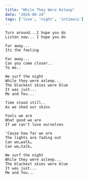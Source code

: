```yaml
---
title: "While They Were Asleep"
date: "2024-08-24"
tags: ['love', 'night', 'intimacy']
---
```

    Turn around...I hope you do
    Listen now... I hope you do
    
    Far away...
    Its the feeling
    
    Far away...
    Can you come closer..
    To me..
    
    We surf the night
    While they were asleep...
    The blackest skies were blue
    It was just...
    Me and You...
    
    Time stood still..
    As we shed our skins
    
    Fools we are
    What good we are
    If we can't love ourselves
    
    ‘Cause how far we are
    The lights are fading out
    Can we…walk…
    Can we…talk…
    
    We surf the night
    While they were asleep...
    The blackest skies were blue
    It was just...
    Me and You...
